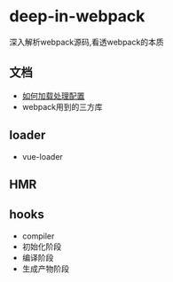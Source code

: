# deep-in-webpack

深入解析webpack源码,看透webpack的本质

## 文档

- [如何加载处理配置](./docs/如何加载处理配置/加载配置.md)
- webpack用到的三方库

## loader
- vue-loader
 
## HMR

## hooks
- compiler
 -  初始化阶段
 -  编译阶段
 -  生成产物阶段

